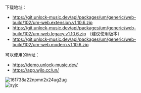 下载地址：

- https://git.unlock-music.dev/api/packages/um/generic/web-build/102/um-web.extension.v1.10.6.zip  
- https://git.unlock-music.dev/api/packages/um/generic/web-build/102/um-web.legacy.v1.10.6.zip  （建议使用版本）  
- https://git.unlock-music.dev/api/packages/um/generic/web-build/102/um-web.modern.v1.10.6.zip  

可以使用的地址：
- https://demo.unlock-music.dev/
- https://app.wjlo.cc/un/


![161738a22npmn2x24ug2ug](https://github.com/user-attachments/assets/aa37e0c5-29a2-4ef9-9fe2-8ffdb786317c)  
![syjc](https://github.com/user-attachments/assets/3dcf8e28-8beb-4a5e-90e3-21ef638352b7)  
